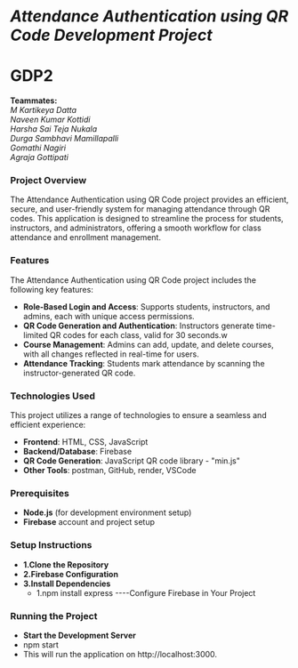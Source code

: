 # **_Attendance Authentication using QR Code Development Project_**
# GDP2

**Teammates:**<br>
               *M Kartikeya Datta*<br>
               *Naveen Kumar Kottidi*<br>
               *Harsha Sai Teja Nukala*<br>
               *Durga Sambhavi Mamillapalli*<br>
               *Gomathi Nagiri*<br>
               *Agraja Gottipati*<br>

### Project Overview

The Attendance Authentication using QR Code project provides an efficient, secure, and user-friendly system for managing attendance through QR codes. This application is designed to streamline the process for students, instructors, and administrators, offering a smooth workflow for class attendance and enrollment management.

### Features

The Attendance Authentication using QR Code project includes the following key features:
- **Role-Based Login and Access**: Supports students, instructors, and admins, each with unique access permissions.
- **QR Code Generation and Authentication**: Instructors generate time-limited QR codes for each class, valid for 30 seconds.w
- **Course Management**: Admins can add, update, and delete courses, with all changes reflected in real-time for users.
- **Attendance Tracking**: Students mark attendance by scanning the instructor-generated QR code.

### Technologies Used

This project utilizes a range of technologies to ensure a seamless and efficient experience:
- **Frontend**: HTML, CSS, JavaScript
- **Backend/Database**: Firebase
- **QR Code Generation**: JavaScript QR code library - "min.js"
- **Other Tools**: postman, GitHub, render, VSCode
  
### Prerequisites
- **Node.js** (for development environment setup)
- **Firebase** account and project setup

### Setup Instructions

- **1.Clone the Repository**
- **2.Firebase Configuration**
- **3.Install Dependencies**
  - 1.npm install express
----Configure Firebase in Your Project
    
### Running the Project
- **Start the Development Server**
- npm start
- This will run the application on http://localhost:3000.



  
